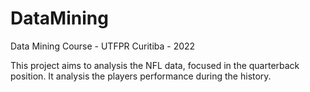 # DataMining
Data Mining Course - UTFPR Curitiba - 2022

This project aims to analysis the NFL data, focused in the quarterback position. It analysis the players performance during the history.